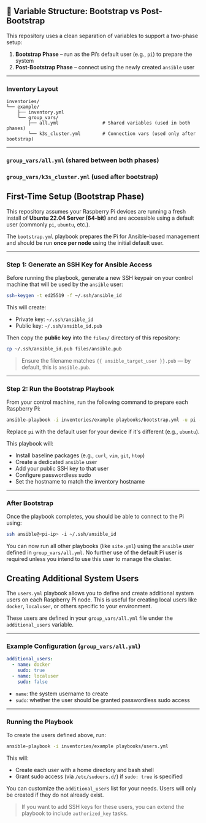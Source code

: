 ## 🧩 Variable Structure: Bootstrap vs Post-Bootstrap

This repository uses a clean separation of variables to support a two-phase setup:

1. **Bootstrap Phase** – run as the Pi’s default user (e.g., `pi`) to prepare the system
2. **Post-Bootstrap Phase** – connect using the newly created `ansible` user

---

### Inventory Layout

```
inventories/
└── example/
    ├── inventory.yml
    └── group_vars/
        ├── all.yml                # Shared variables (used in both phases)
        └── k3s_cluster.yml        # Connection vars (used only after bootstrap)
```

---

### `group_vars/all.yml` (shared between both phases)

### `group_vars/k3s_cluster.yml` (used after bootstrap)


## First-Time Setup (Bootstrap Phase)

This repository assumes your Raspberry Pi devices are running a fresh install of **Ubuntu 22.04 Server (64-bit)** and are accessible using a default user (commonly `pi`, `ubuntu`, etc.).

The `bootstrap.yml` playbook prepares the Pi for Ansible-based management and should be run **once per node** using the initial default user.


---

### Step 1: Generate an SSH Key for Ansible Access

Before running the playbook, generate a new SSH keypair on your control machine that will be used by the `ansible` user:

```bash
ssh-keygen -t ed25519 -f ~/.ssh/ansible_id
```

This will create:

- Private key: `~/.ssh/ansible_id`
- Public key: `~/.ssh/ansible_id.pub`

Then copy the **public key** into the `files/` directory of this repository:

```bash
cp ~/.ssh/ansible_id.pub files/ansible.pub
```

> Ensure the filename matches `{{ ansible_target_user }}.pub` — by default, this is `ansible.pub`.

---

### Step 2: Run the Bootstrap Playbook

From your control machine, run the following command to prepare each Raspberry Pi:

```bash
ansible-playbook -i inventories/example playbooks/bootstrap.yml -u pi --ask-become-pass
```

Replace `pi` with the default user for your device if it's different (e.g., `ubuntu`).

This playbook will:
- Install baseline packages (e.g., `curl`, `vim`, `git`, `htop`)
- Create a dedicated `ansible` user
- Add your public SSH key to that user
- Configure passwordless sudo
- Set the hostname to match the inventory hostname

---

### After Bootstrap

Once the playbook completes, you should be able to connect to the Pi using:

```bash
ssh ansible@<pi-ip> -i ~/.ssh/ansible_id
```

You can now run all other playbooks (like `site.yml`) using the `ansible` user defined in `group_vars/all.yml`. No further use of the default Pi user is required unless you intend to use this user to manage the cluster. 

## Creating Additional System Users

The `users.yml` playbook allows you to define and create additional system users on each Raspberry Pi node. This is useful for creating local users like `docker`, `localuser`, or others specific to your environment.

These users are defined in your `group_vars/all.yml` file under the `additional_users` variable.

---

### Example Configuration (`group_vars/all.yml`)

```yaml
additional_users:
  - name: docker
    sudo: true
  - name: localuser
    sudo: false
```

- `name`: the system username to create
- `sudo`: whether the user should be granted passwordless sudo access

---

### Running the Playbook

To create the users defined above, run:

```bash
ansible-playbook -i inventories/example playbooks/users.yml
```

This will:
- Create each user with a home directory and bash shell
- Grant sudo access (via `/etc/sudoers.d/`) if `sudo: true` is specified

You can customize the `additional_users` list for your needs. Users will only be created if they do not already exist.

>If you want to add SSH keys for these users, you can extend the playbook to include `authorized_key` tasks.
